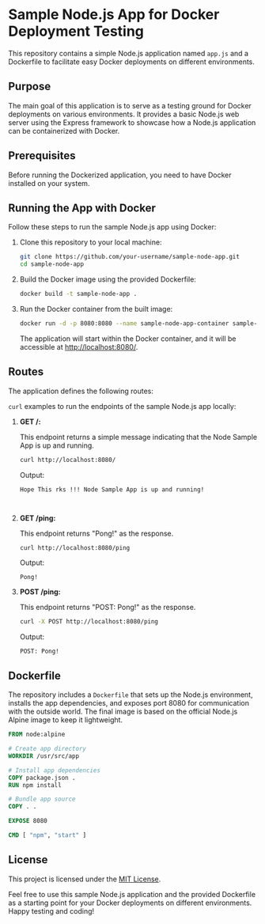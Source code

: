
# Sample Node.js App for Docker Deployment Testing

This repository contains a simple Node.js application named `app.js` and a Dockerfile to facilitate easy Docker deployments on different environments.

## Purpose

The main goal of this application is to serve as a testing ground for Docker deployments on various environments. It provides a basic Node.js web server using the Express framework to showcase how a Node.js application can be containerized with Docker.

## Prerequisites

Before running the Dockerized application, you need to have Docker installed on your system.

## Running the App with Docker

Follow these steps to run the sample Node.js app using Docker:

1. Clone this repository to your local machine:

   ```bash
   git clone https://github.com/your-username/sample-node-app.git
   cd sample-node-app
   ```

2. Build the Docker image using the provided Dockerfile:

   ```bash
   docker build -t sample-node-app .
   ```

3. Run the Docker container from the built image:

   ```bash
   docker run -d -p 8080:8080 --name sample-node-app-container sample-node-app
   ```

   The application will start within the Docker container, and it will be accessible at [http://localhost:8080/](http://localhost:8080/).

## Routes

The application defines the following routes:

`curl` examples to run the endpoints of the sample Node.js app locally:

1. **GET /:**

   This endpoint returns a simple message indicating that the Node Sample App is up and running.

   ```bash
   curl http://localhost:8080/
   ```

   Output:

   ```
   Hope This rks !!! Node Sample App is up and running!



   ```

2. **GET /ping:**

   This endpoint returns "Pong!" as the response.

   ```bash
   curl http://localhost:8080/ping
   ```

   Output:

   ```
   Pong!
   ```

3. **POST /ping:**

   This endpoint returns "POST: Pong!" as the response.

   ```bash
   curl -X POST http://localhost:8080/ping
   ```

   Output:

   ```
   POST: Pong!
   ```

## Dockerfile

The repository includes a `Dockerfile` that sets up the Node.js environment, installs the app dependencies, and exposes port 8080 for communication with the outside world. The final image is based on the official Node.js Alpine image to keep it lightweight.

```Dockerfile
FROM node:alpine

# Create app directory
WORKDIR /usr/src/app

# Install app dependencies
COPY package.json .
RUN npm install

# Bundle app source
COPY . .

EXPOSE 8080

CMD [ "npm", "start" ]
```

## License

This project is licensed under the [MIT License](LICENSE).

Feel free to use this sample Node.js application and the provided Dockerfile as a starting point for your Docker deployments on different environments. Happy testing and coding!
